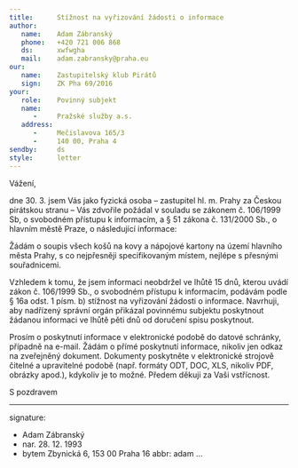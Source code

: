 ```yaml
---
title:      Stížnost na vyřizování žádosti o informace
author:
   name:    Adam Zábranský
   phone:   +420 721 006 868
   ds:      xwfwgha
   mail:    adam.zabransky@praha.eu
our:
   name:    Zastupitelský klub Pirátů
   sign:    ZK Pha 69/2016
your:
   role:    Povinný subjekt
   name:    
      -     Pražské služby a.s.
   address:
      -     Mečislavova 165/3
      -     140 00, Praha 4
sendby:     ds
style:      letter
---
```


Vážení,

dne 30. 3. jsem Vás jako fyzická osoba – zastupitel hl. m. Prahy za Českou pirátskou stranu – Vás zdvořile požádal v souladu se zákonem č. 106/1999 Sb, o svobodném přístupu k informacím, a § 51 zákona č. 131/2000 Sb., o hlavním městě Praze, o následující informace:

Žádám o soupis všech košů na kovy a nápojové kartony na území hlavního města Prahy, s co nejpřesněji specifikovaným místem, nejlépe s přesnými souřadnicemi.

Vzhledem k tomu, že jsem informaci neobdržel ve lhůtě 15 dnů, kterou uvádí zákon č. 106/1999 Sb., o svobodném přístupu k informacím, podávám podle § 16a odst. 1 písm. b) stížnost na vyřizování žádosti o informace. Navrhuji, aby nadřízený správní orgán přikázal povinnému subjektu poskytnout žádanou informaci ve lhůtě pěti dnů od doručení spisu poskytnout. 

Prosím o poskytnutí informace v elektronické podobě do datové schránky, případně na e-mail. Žádám o přímé poskytnutí informace, nikoliv jen odkaz na zveřejněný dokument. Dokumenty poskytněte v elektronické strojově čitelné a upravitelné podobě (např. formáty ODT, DOC, XLS, nikoliv PDF, obrázky apod.), kdykoliv je to možné. Předem děkuji za Vaši vstřícnost.

S pozdravem

---
signature:
  - Adam Zábranský
  - nar. 28. 12. 1993
  - bytem Zbynická 6, 153 00 Praha 16
abbr:       adam
...
